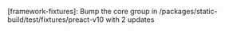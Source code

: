 ---
---

[framework-fixtures]: Bump the core group in /packages/static-build/test/fixtures/preact-v10 with 2 updates

